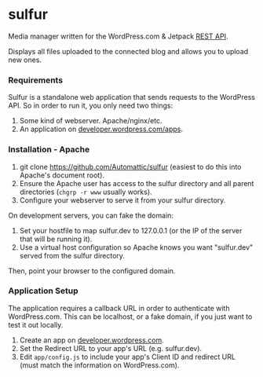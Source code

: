 sulfur
======

Media manager written for the WordPress.com &amp; Jetpack [REST API](https://developer.wordpress.com/docs/api/).

Displays all files uploaded to the connected blog and allows you to upload new ones.

### Requirements

Sulfur is a standalone web application that sends requests to the WordPress API. So in order to run it, you only need two things:

1. Some kind of webserver. Apache/nginx/etc.
2. An application on [developer.wordpress.com/apps](https://developer.wordpress.com/apps).

### Installation - Apache

1. git clone https://github.com/Automattic/sulfur (easiest to do this into Apache's document root).
2. Ensure the Apache user has access to the sulfur directory and all parent directories (`chgrp -r www` usually works).
3. Configure your webserver to serve it from your sulfur directory.

On development servers, you can fake the domain:

1. Set your hostfile to map sulfur.dev to 127.0.0.1 (or the IP of the server that will be running it).
2. Use a virtual host configuration so Apache knows you want "sulfur.dev" served from the sulfur directory.

Then, point your browser to the configured domain.

### Application Setup

The application requires a callback URL in order to authenticate with WordPress.com. This can be localhost, or a fake domain, if you just want to test it out locally.

1. Create an app on [developer.wordpress.com](https://developer.wordpress.com/apps).
2. Set the Redirect URL to your app's URL (e.g. sulfur.dev).
4. Edit `app/config.js` to include your app's Client ID and redirect URL (must match the information on WordPress.com).
